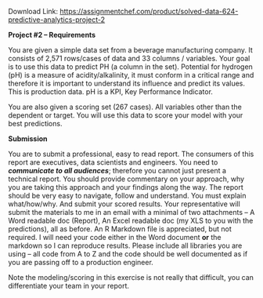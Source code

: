 Download Link: https://assignmentchef.com/product/solved-data-624-predictive-analytics-project-2
<br>



<strong>Project #2 – Requirements</strong>

You are given a simple data set from a beverage manufacturing company.  It consists of 2,571 rows/cases of data and 33 columns / variables. Your goal is to use this data to predict PH (a column in the set).  Potential for hydrogen (pH) is a measure of acidity/alkalinity, it must conform in a critical range and therefore it is important to understand its influence and predict its values.   This is production data.  pH is a KPI, Key Performance Indicator.




You are also given a scoring set (267 cases).  All variables other than the dependent or target.  You will use this data to score your model with your best predictions.

<strong> </strong>

<strong>Submission</strong>

You are to submit a professional, easy to read report.  The consumers of this report are executives, data scientists and engineers.  You need to <strong><em>communicate to all audiences</em></strong>; therefore you cannot just present a technical report.  You should provide commentary on your approach, why you are taking this approach and your findings along the way.  The report should be very easy to navigate, follow and understand.  You must explain what/how/why. And submit your scored results.   Your representative will submit the materials to me in an email with a minimal of two attachments – A Word readable doc (Report), An Excel readable doc (my XLS to you with the predictions), all as before.  An R Markdown file is appreciated, but not required.  I will need your code either in the Word document <strong>or</strong> the markdown so I can reproduce results.  Please include all libraries you are using – all code from A to Z and the code should be well documented as if you are passing off to a production engineer.




Note the modeling/scoring in this exercise is not really that difficult, you can differentiate your team in your report.




<strong> </strong>

<strong> </strong>


